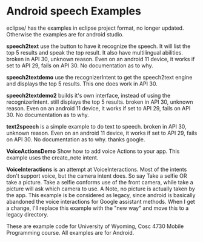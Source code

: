 Android speech Examples
===========

eclipse/ has the examples in eclipse project format, no longer updated.  Otherwise the examples are for android studio.

<b>speech2text</b> use the button to have it recognize the speech.  It will list the top 5 results and speak the top result.  It also have multilingual abilities.  broken in API 30, unknown reason.  Even on an android 11 device, it works if set to API 29, fails on API 30.  No documentation as to why.

<b>speech2textdemo</b> use the recognizerIntent to get the speech2text engine and displays the top 5 results.  This one does work in API 30.

<b>speech2textdemo2</b> builds it's own interface, instead of using the recognizerIntent.  still displays the top 5 results. broken in API 30, unknown reason.  Even on an android 11 device, it works if set to API 29, fails on API 30.  No documentation as to why.

<b>text2speech</b> is a simple example to do text to speech. broken in API 30, unknown reason.  Even on an android 11 device, it works if set to API 29, fails on API 30.  No documentation as to why.  thanks google.

<b>VoiceActionsDemo</b>  Show how to add voice Actions to your app.  This example uses the create_note intent.

<b>VoiceInteractions</b> is an attempt at VoiceInteractions.  Most of the intents don't support voice, but the camera intent does.  So say Take a selfie  OR take a picture.  Take a selfie conforms use of the front camera, while take a picture will ask which camera to use.  A Note, no picture is actually taken by the app.   This example is be considered as legacy, since android is basically abandoned the voice interactions for Google assistant methods.  When I get a change, I'll replace this example with the "new way" and move this to a legacy directory.


These are example code for University of Wyoming, Cosc 4730 Mobile Programming course.
All examples are for Android.
